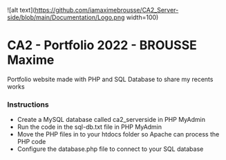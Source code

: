 ![alt text](https://github.com/iamaximebrousse/CA2_Server-side/blob/main/Documentation/Logo.png width=100)
# CA2 - Portfolio 2022 - BROUSSE Maxime
Portfolio website made with PHP and SQL Database to share my recents works
### Instructions
* Create a MySQL database called ca2_serverside in PHP MyAdmin
* Run the code in the sql-db.txt file in PHP MyAdmin
* Move the PHP files in to your htdocs folder so Apache can process the PHP code
* Configure the database.php file to connect to your SQL database



